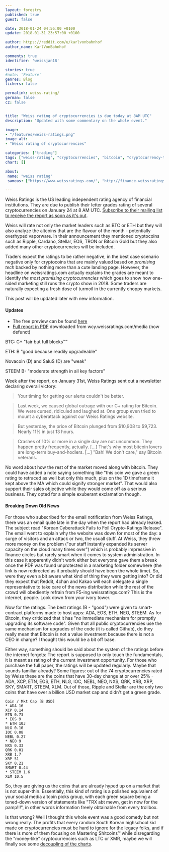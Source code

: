 ```yaml
---
layout: forestry
published: true
guest: false

date: 2018-01-24 04:56:00 +0100
update: 2018-01-31 23:57:00 +0100

author: https://reddit.com/u/karlvonbahnhof
author_name: KarlVonBahnhof

comments: true
identifier: 'weissjan18'

stories: true
#note: 'Feature'
genres: Blog
tickers: false

permalink: weiss-rating/
german: false
cz: false


title: "Weiss rating of cryptocurrencies is due today at 8AM UTC"
description: "Updated with some commentary on the whole event."

image:
- "/features/weiss-ratings.png"
image_alt:
- "Weiss rating of cryptocurrencies"

categories: ["trading"]
tags: ["weiss-rating", "cryptocurrencies", "bitcoin", "cryptocurrency-trading", "mainstream-finance"]
chart: []

about:
 name: "weiss rating"
 sameas: ["https://www.weissratings.com/", "http://finance.weissratings.com/crypto/"]

---
```


Weiss Ratings is the US leading independent rating agency of financial institutions. They are due to publish their letter grades rating of several cryptocurrencies on January 24 at 8 AM UTC. [Subscribe to their mailing list to receive the report as soon as it's out](http://finance.weissratings.com/crypto/).

Weiss will rate not only the market leaders such as BTC or ETH but they will also analyze the altcoins that are the flavour of the month - potentially overhyped vaporware. In their announcement they mentioned cryptocoins such as Ripple, Cardano, Stellar, EOS, TRON or Bitcoin Gold but they also added many other cryptocurrencies will be included.

Traders expect the ratings to be rather negative, in the best case scenario negative only for cryptocoins that are mainly valued based on *promising tech* backed by nothing more than a cute landing page. However, the headline on weissratings.com actually explains the grades are meant to identify *the most promising cryptocurrencies* which goes to show how one-sided marketing still runs the crypto show in 2018. Some traders are naturally expecting a fresh dose of turmoil in the currently choppy markets.

This post will be updated later with new information.

#### Updates

* The free preview can be found [here](http://archive.is/F5fo8)
* [Full report in PDF](/features/2018/Weiss-Cryptocurrency-Ratings.pdf) downloaded from wcy.weissratings.com/media (now defunct)

BTC: C+ "fair but full blocks&trade;"

ETH: B "good because readily upgradeable"

Novacoin (D) and SaluS (D) are "weak"

STEEM B- "moderate strength in all key factors"

Week after the report, on January 31st, Weiss Ratings sent out a newsletter declaring overall victory:

> Your timing for getting our  alerts couldn't be better.

> Last week, we caused global outrage with our C+ rating for Bitcoin. We were cursed, ridiculed and laughed at. One group even tried to mount a cyberattack against our Weiss Ratings website.

> But yesterday, the price of Bitcoin plunged from $10,908 to $9,723. Nearly 11% in just 13 hours.

> Crashes of 10% or more in a single day are not uncommon. They happen pretty frequently, actually. [...] That's why most bitcoin lovers are  long-term buy-and-hodlers. [...] "Bah! We don't care," say Bitcoin veterans.

No word about how the rest of the market moved along with bitcoin. They could have added a note saying something like "this coin we gave a green rating to retraced as well but only this much, plus on the 1D timeframe it kept above the MA which could signify stronger market". That would also support their sales objective while they would come off as a serious business. They opted for a simple exuberant exclamation though.


#### Breaking Down Old News

For those who subscribed for the email notification from Weiss Ratings, there was an email quite late in the day when the report had already leaked. The subject read "Korean Cyberattack Fails to Foil Crypto-Ratings Release". The email went to explain why the website was down for most of the day: a surge of visitors and an attack or two, the usuall stuff. At Weiss, they threw more money on the problem ("our staff instantly expanded its server capacity on the cloud many times over") which is probably impressive in finance circles but rarely smart when it comes to system administration. In this case it apparently didn't work either but everyone gave them a break once the PDF was found unprotected in a marketing folder somewhere (the link is now redirected as it probably should have been the whole time). So, were they even a bit aware what kind of thing they were getting into? Or did they expect that Reddit, 4chan and Kakao will each delegate a single representative to take care of the news distribution while the rest of the crowd will obediently refrain from F5-ing weissratings.com? This is the internet, people. Look down from your ivory tower.

Now for the ratings. The best ratings (B - "good") were given to smart-contract platforms made to host apps: ADA, EOS, ETH, NEO, STEEM. As for Bitcoin, they criticized that it has "no immediate mechanism for promptly upgrading its software code". Given that all public cryptocurrencies use the same mechanism for upgrades of the code (it is called Github), do they really mean that Bitcoin is not a value investment because there is not a CEO in charge? I thought this would be a bit off base.

Either way, something should be said about the system of the ratings before the internet forgets: The report is supposed to only touch the fundamentals, it is meant as rating of the current investment opportunity. For those who purchase the full paper, the ratings will be updated regularly. Maybe that sounds familiar already? Some figures: out of the 74 cryptocurrencies rated by Weiss these are the coins that have 30-day change at or over 25% - ADA, XCP, ETN, EOS, ETH, NLG, IOC, NEBL, NEO, NXS, QRK, XRB, XRP, SKY, SMART, STEEM, XLM. Out of those, Ripple and Stellar are the only two coins that have over a billion USD market cap and didn't get a green grade.

```
Coin / Mkt Cap [B USD]
* ADA 16
XCP 0.14
ETN 0.73
* EOS 9
* ETH 103
NLG 0.10
IOC 0.08
NEBL 0.27
* NEO 9
NXS 0.33
QRK 0.01
XRB 1.7
XRP 51
SKY 0.21
SMART 0.44
* STEEM 1.6
XLM 10.5

```  

So, they are giving us the coins that are already hyped up on a market that is not super-thin. Essentially, this kind of rating is a polished equivalent of your social media altcoin picks group, with each green square being a toned-down version of statements like "TRX abt mewn, get in now for the pamp!!!", in other words information freely obtainable from every trollbox.

Is that wrong? Well I thought this whole event was a good comedy but not wrong really. The profits that every random South Korean highschool kid made on cryptocurrencies must be hard to ignore for the legacy folks, and if there is more of them focusing on Mastering Shitcoins&trade; while disregarding the "money-like" cryptocurrencies such as LTC or XMR, maybe we will finally see some [decoupling of the charts](https://twitter.com/lowstrife/status/955189592705024000/photo/1?ref_src=twsrc%5Etfw&ref_url=https%3A%2F%2Fwww.quora.com%2Fprofile%2FJM-T-6).
